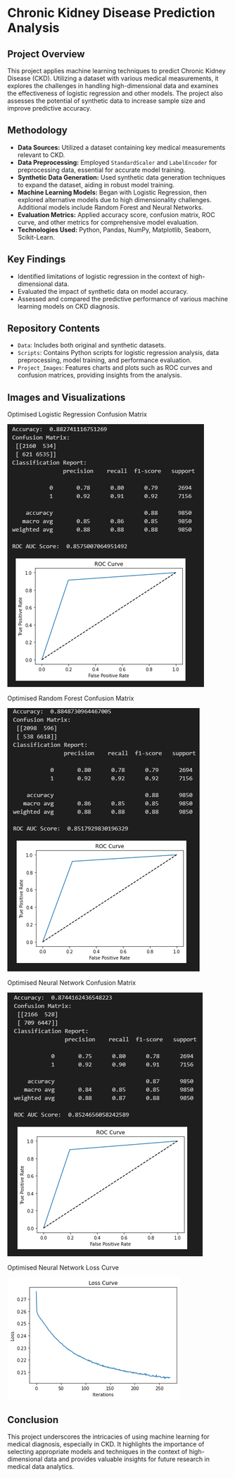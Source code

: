 # Chronic Kidney Disease Prediction Analysis

## Project Overview
This project applies machine learning techniques to predict Chronic Kidney Disease (CKD). Utilizing a dataset with various medical measurements, it explores the challenges in handling high-dimensional data and examines the effectiveness of logistic regression and other models. The project also assesses the potential of synthetic data to increase sample size and improve predictive accuracy.

## Methodology
- **Data Sources:** Utilized a dataset containing key medical measurements relevant to CKD.
- **Data Preprocessing:** Employed `StandardScaler` and `LabelEncoder` for preprocessing data, essential for accurate model training.
- **Synthetic Data Generation:** Used synthetic data generation techniques to expand the dataset, aiding in robust model training.
- **Machine Learning Models:** Began with Logistic Regression, then explored alternative models due to high dimensionality challenges. Additional models include Random Forest and Neural Networks.
- **Evaluation Metrics:** Applied accuracy score, confusion matrix, ROC curve, and other metrics for comprehensive model evaluation.
- **Technologies Used:** Python, Pandas, NumPy, Matplotlib, Seaborn, Scikit-Learn.

## Key Findings
- Identified limitations of logistic regression in the context of high-dimensional data.
- Evaluated the impact of synthetic data on model accuracy.
- Assessed and compared the predictive performance of various machine learning models on CKD diagnosis.

## Repository Contents
- `Data`: Includes both original and synthetic datasets.
- `Scripts`: Contains Python scripts for logistic regression analysis, data preprocessing, model training, and performance evaluation.
- `Project_Images`: Features charts and plots such as ROC curves and confusion matrices, providing insights from the analysis.

## Images and Visualizations

Optimised Logistic Regression Confusion Matrix

![Optimised Logistic Regression Confusion Matrix](https://github.com/comuilleoir/Kidney-Disease/blob/main/Project_Images/log_reg_roc.png)

Optimised Random Forest Confusion Matrix

![Optimised Random Forest Confusion Matrix](https://github.com/comuilleoir/Kidney-Disease/blob/main/Project_Images/RF_roc.png)

Optimised Neural Network Confusion Matrix

![Optimised Random Forest Confusion Matrix](https://github.com/comuilleoir/Kidney-Disease/blob/main/Project_Images/NN_roc.png)

Optimised Neural Network Loss Curve

![Optimised Random Forest Confusion Matrix](https://github.com/comuilleoir/Kidney-Disease/blob/main/Project_Images/NN_loss_1.png)

## Conclusion
This project underscores the intricacies of using machine learning for medical diagnosis, especially in CKD. It highlights the importance of selecting appropriate models and techniques in the context of high-dimensional data and provides valuable insights for future research in medical data analytics.

